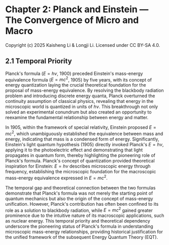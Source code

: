 # Chapter 2: Planck and Einstein — The Convergence of Micro and Macro

Copyright (c) 2025 Kaisheng Li & Longji Li. Licensed under CC BY-SA 4.0.

## 2.1 Temporal Priority

Planck's formula ($E = h\nu$, 1900) preceded Einstein's mass-energy equivalence formula ($E = mc^2$, 1905) by five years, with its concept of energy quantization laying the crucial theoretical foundation for the proposal of mass-energy equivalence. By resolving the blackbody radiation problem and introducing discrete energy quanta, Planck overturned the continuity assumption of classical physics, revealing that energy in the microscopic world is quantized in units of $h\nu$. This breakthrough not only solved an experimental conundrum but also created an opportunity to reexamine the fundamental relationship between energy and matter.

In 1905, within the framework of special relativity, Einstein proposed $E = mc^2$, which unambiguously established the equivalence between mass and energy, indicating that mass is a condensed form of energy. Significantly, Einstein's light quantum hypothesis (1905) directly invoked Planck's $E = h\nu$, applying it to the photoelectric effect and demonstrating that light propagates in quantum form, thereby highlighting the pioneering role of Planck's formula. Planck's concept of quantization provided theoretical inspiration for Einstein: $E = h\nu$ describes microscopic energy through frequency, establishing the microscopic foundation for the macroscopic mass-energy equivalence expressed in $E = mc^2$.

The temporal gap and theoretical connection between the two formulas demonstrate that Planck's formula was not merely the starting point of quantum mechanics but also the origin of the concept of mass-energy unification. However, Planck's contribution has often been confined to its role as a solution to blackbody radiation, while $E = mc^2$ gained greater prominence due to the intuitive nature of its macroscopic applications, such as nuclear energy. This temporal priority and theoretical dependency underscore the pioneering status of Planck's formula in understanding microscopic mass-energy relationships, providing historical justification for the unified framework of the subsequent Energy Quantum Theory (EQT).
